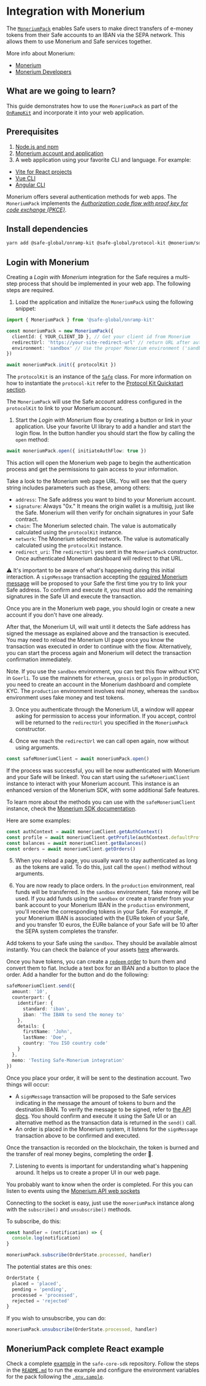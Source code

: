 # Integration with Monerium

The [`MoneriumPack`](https://github.com/safe-global/safe-core-sdk/tree/main/packages/onramp-kit/src/packs/monerium) enables Safe users to make direct transfers of e-money tokens from their Safe accounts to an IBAN via the SEPA network. This allows them to use Monerium and Safe services together.

More info about Monerium:

- [Monerium](https://monerium.com)
- [Monerium Developers](https://monerium.dev)

## What are we going to learn?

This guide demonstrates how to use the `MoneriumPack` as part of the [`OnRampKit`](https://github.com/safe-global/safe-core-sdk/tree/main/packages/onramp-kit) and incorporate it into your web application.

## Prerequisites

1. [Node.js and npm](https://docs.npmjs.com/downloading-and-installing-node-js-and-npm)
2. [Monerium account and application](https://monerium.dev/docs/getting-started/create-app)
3. A web application using your favorite CLI and language. For example:

- [Vite for React projects](https://vitejs.dev/guide/#scaffolding-your-first-vite-project)
- [Vue CLI](https://cli.vuejs.org/guide/creating-a-project.html#vue-create)
- [Angular CLI](https://angular.io/cli/new)

Monerium offers several authentication methods for web apps. The `MoneriumPack` implements the _[Authorization code flow with proof key for code exchange (PKCE)](https://monerium.dev/docs/api#authentication)_.

## Install dependencies

```bash
yarn add @safe-global/onramp-kit @safe-global/protocol-kit @monerium/sdk
```

## Login with Monerium

Creating a _Login with Monerium_ integration for the Safe requires a multi-step process that should be implemented in your web app. The following steps are required.

1. Load the application and initialize the `MoneriumPack` using the following snippet:

```typescript
import { MoneriumPack } from '@safe-global/onramp-kit'

const moneriumPack = new MoneriumPack({
  clientId: { YOUR_CLIENT_ID }, // Get your client id from Monerium
  redirectUrl: 'https://your-site-redirect-url' // return URL after authenticating in Monerium
  environment: 'sandbox' // Use the proper Monerium environment ('sandbox' | 'production')})
})

await moneriumPack.init({ protocolKit })
```

The `protocolKit` is an instance of the [`Safe`](https://github.com/safe-global/safe-core-sdk/blob/main/packages/protocol-kit/src/Safe.ts) class. For more information on how to instantiate the `protocol-kit` refer to the [Protocol Kit Quickstart section](../../protocol-kit.mdx).

The `MoneriumPack` will use the Safe account address configured in the `protocolKit` to link to your Monerium account.

1. Start the _Login with Monerium_ flow by creating a button or link in your application. Use your favorite UI library to add a handler and start the login flow. In the button handler you should start the flow by calling the `open` method:

```typescript
await moneriumPack.open({ initiateAuthFlow: true })
```

This action will open the Monerium web page to begin the authentication process and get the permissions to gain access to your information.

Take a look to the Monerium web page URL. You will see that the query string includes parameters such as these, among others:

- `address`: The Safe address you want to bind to your Monerium account.
- `signature`: Always "0x." It means the origin wallet is a multisig, just like the Safe. Monerium will then verify for onchain signatures in your Safe contract.
- `chain`: The Monerium selected chain. The value is automatically calculated using the `protocolKit` instance.
- `network`: The Monerium selected network. The value is automatically calculated using the `protocolKit` instance.
- `redirect_uri`: The `redirectUrl` you sent in the `MoneriumPack` constructor. Once authenticated Monerium dashboard will redirect to that URL.

⚠️ It's important to be aware of what's happening during this initial interaction. A `signMessage` transaction accepting the [required Monerium message](https://monerium.dev/api-docs#operation/auth) will be proposed to your Safe the first time you try to link your Safe address. To confirm and execute it, you must also add the remaining signatures in the Safe UI and execute the transaction.

Once you are in the Monerium web page, you should login or create a new account if you don't have one already.

After that, the Monerium UI, will wait until it detects the Safe address has signed the message as explained above and the transaction is executed. You may need to reload the Monerium UI page once you know the transaction was executed in order to continue with the flow. Alternatively, you can start the process again and Monerium will detect the transaction confirmation immediately.

Note. If you use the `sandbox` environment, you can test this flow without KYC in `Goerli`. To use the mainnets for `ethereum`, `gnosis` or `polygon` in production, you need to create an account in the Monerium dashboard and complete KYC. The `production` environment involves real money, whereas the `sandbox` environment uses fake money and test tokens.

3. Once you authenticate through the Monerium UI, a window will appear asking for permission to access your information. If you accept, control will be returned to the `redirectUrl` you specified in the `MoneriumPack` constructor.

4. Once we reach the `redirectUrl` we can call open again, now without using arguments.

```typescript
const safeMoneriumClient = await moneriumPack.open()
```

If the process was successful, you will be now authenticated with Monerium and your Safe will be linked!. You can start using the `safeMoneriumClient` instance to interact with your Monerium account. This instance is an enhanced version of the Monerium SDK, with some additional Safe features.

To learn more about the methods you can use with the `safeMoneriumClient` instance, check the [Monerium SDK documentation](https://monerium.dev/docs/sdk).

Here are some examples:

```typescript
const authContext = await moneriumClient.getAuthContext()
const profile = await moneriumClient.getProfile(authContext.defaultProfile)
const balances = await moneriumClient.getBalances()
const orders = await moneriumClient.getOrders()
```

5. When you reload a page, you usually want to stay authenticated as long as the tokens are valid. To do this, just call the `open()` method without arguments.

6. You are now ready to place orders. In the `production` environment, real funds will be transferred. In the `sandbox` environment, fake money will be used. If you add funds using the `sandbox` or create a transfer from your bank account to your Monerium IBAN in the `production` environment, you'll receive the corresponding tokens in your Safe. For example, if your Monerium IBAN is associated with the EURe token of your Safe, and you transfer 10 euros, the EURe balance of your Safe will be 10 after the SEPA system completes the transfer.

Add tokens to your Safe using the `sandbox`. They should be available almost instantly. You can check the balance of your assets [here](https://app.safe.global/balances) afterwards.

Once you have tokens, you can create a [`redeem` order](https://monerium.dev/api-docs#operation/post-orders) to burn them and convert them to fiat. Include a text box for an IBAN and a button to place the order. Add a handler for the button and do the following:

```typescript
safeMoneriumClient.send({
  amount: '10',
  counterpart: {
    identifier: {
      standard: 'iban',
      iban: 'The IBAN to send the money to'
    },
    details: {
      firstName: 'John',
      lastName: 'Doe',
      country: 'You ISO country code'
    }
  },
  memo: 'Testing Safe-Monerium integration'
})
```

Once you place your order, it will be sent to the destination account. Two things will occur:

- A `signMessage` transaction will be proposed to the Safe services indicating in the message the amount of tokens to burn and the destination IBAN. To verify the message to be signed, refer to [the API docs](https://monerium.dev/api-docs#operation/post-orders).
  You should confirm and execute it using the Safe UI or an alternative method as the transaction data is returned in the `send()` call.
- An order is placed in the Monerium system, it listens for the `signMessage` transaction above to be confirmed and executed.

Once the transaction is recorded on the blockchain, the token is burned and the transfer of real money begins, completing the order 🚀.

7. Listening to events is important for understanding what's happening around. It helps us to create a proper UI in our web page.

You probably want to know when the order is completed. For this you can listen to events using the [Monerium API web sockets](https://monerium.dev/api-docs#operation/profile-orders-notifications)

Connecting to the socket is easy, just use the `moneriumPack` instance along with the `subscribe()` and `unsubscribe()` methods.

To subscribe, do this:

```typescript
const handler = (notification) => {
  console.log(notification)
}

moneriumPack.subscribe(OrderState.processed, handler)
```

The potential states are this ones:

```typescript
OrderState {
  placed = 'placed',
  pending = 'pending',
  processed = 'processed',
  rejected = 'rejected'
}
```

If you wish to unsubscribe, you can do:

```typescript
moneriumPack.unsubscribe(OrderState.processed, handler)
```

## MoneriumPack complete React example

Check a complete [example](https://github.com/safe-global/safe-core-sdk/blob/main/packages/onramp-kit/example/client) in the `safe-core-sdk` repository. Follow the steps in the [`README.md`](https://github.com/safe-global/safe-core-sdk/blob/main/packages/onramp-kit/example/client/README.md) to run the example and configure the environment variables for the pack following the [`.env.sample`](https://github.com/safe-global/safe-core-sdk/blob/main/packages/onramp-kit/example/client/.env.sample).
